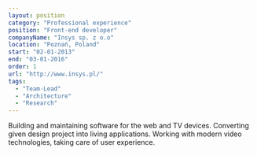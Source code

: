 ```yaml
---
layout: position
category: "Professional experience"
position: "Front-end developer"
companyName: "Insys sp. z o.o"
location: "Poznań, Poland"
start: "02-01-2013"
end: "03-01-2016"
order: 1
url: "http://www.insys.pl/"
tags:
  - "Team-Lead"
  - "Architecture"
  - "Research"
---
```

Building and maintaining software for the web and TV devices. Converting given design project into living applications. Working with modern video technologies, taking care of user experience.

